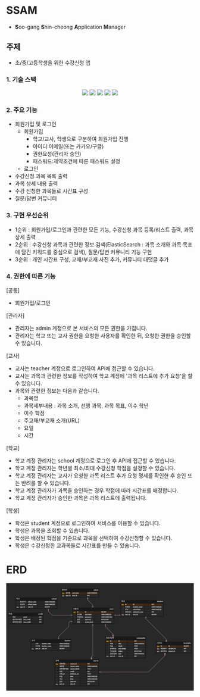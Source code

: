# SSAM
- **S**oo-gang **S**hin-cheong **A**pplication **M**anager

## 주제
- 초/중/고등학생을 위한 수강신청 앱


### 1. 기술 스택
<div align=center> 
  <img src="https://img.shields.io/badge/java-007396?style=for-the-badge&logo=java&logoColor=white"> 
  <img src="https://img.shields.io/badge/spring-6DB33F?style=for-the-badge&logo=spring&logoColor=white"> 
  <img src="https://img.shields.io/badge/mysql-4479A1?style=for-the-badge&logo=mysql&logoColor=white">
  <img src="https://img.shields.io/badge/elasticsearch-a0c443?style=for-the-badge&logo=elasticsearch&logoColor=white"> 
  <img src="https://img.shields.io/badge/git-F05032?style=for-the-badge&logo=git&logoColor=white">
</div>

### 2. 주요 기능
- 회원가입 및 로그인
    - 회원가입
        - 학교/교사, 학생으로 구분하여 회원가입 진행
        - 아이디:이메일(또는 카카오/구글)
        - 권한요청(관리자 승인)
        - 패스워드:제약조건에 따른 패스워드 설정
    - 로그인
- 수강신청 과목 목록 출력
- 과목 상세 내용 출력
- 수강 신청한 과목들로 시간표 구성
- 질문/답변 커뮤니티

### 3. 구현 우선순위
- 1순위 : 회원가입/로그인과 관련한 모든 기능, 수강신청 과목 등록/리스트 출력, 과목 상세 출력
- 2순위 : 수강신청 과목과 관련한 정보 검색(ElasticSearch : 과목 소개와 과목 목표에 담긴 키워드를 중심으로 검색), 질문/답변 커뮤니티 기능 구현
- 3순위 : 개인 시간표 구성, 교재/부교재 사진 추가, 커뮤니티 대댓글 추가

### 4. 권한에 따른 기능

[공통]
- 회원가입/로그인

[관리자]
- 관리자는 admin 계정으로 본 서비스의 모든 권한을 가집니다.
- 관리자는 학교 또는 교사 권한을 요청한 사용자를 확인한 뒤, 요청한 권한을 승인할 수 있습니다.

[교사]
- 교사는 teacher 계정으로 로그인하여 API에 접근할 수 있습니다.
- 교사는 과목과 관련한 정보를 작성하여 학교 계정에 '과목 리스트에 추가 요청'을 할 수 있습니다.
- 과목와 관련한 정보는 다음과 같습니다.
    - 과목명
    - 과목세부내용 : 과목 소개, 선행 과목, 과목 목표, 이수 학년
    - 이수 학점
    - 주교재/부교재 소개(URL)
    - 요일
    - 시간

[학교]
- 학교 계정 관리자는 school 계정으로 로그인 후 API에 접근할 수 있습니다.
- 학교 계정 관리자는 학년별 최소/최대 수강신청 학점을 설정할 수 있습니다.
- 학교 계정 관리자는 교사가 요청한 과목 리스트 추가 요청 명세를 확인한 후 승인 또는 반려를 할 수 있습니다.
- 학교 계정 관리자가 과목을 승인하는 경우 학점에 따라 시간표를 배정합니다.
- 학교 계정 관리자가 승인한 과목은 과목 리스트에 출력됩니다.

[학생]
- 학생은 student 계정으로 로그인하여 서비스를 이용할 수 있습니다.
- 학생은 과목을 조회할 수 있습니다.
- 학생은 배정된 학점을 기준으로 과목을 선택하여 수강신청할 수 있습니다.
- 학생은 수강신청한 교과목들로 시간표를 만들 수 있습니다.


# ERD
![Alt text](ssam_erd_4.png)